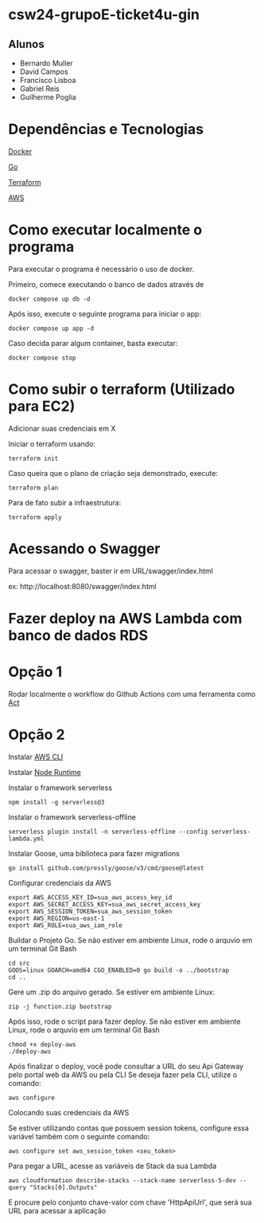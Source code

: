 # csw24-grupoE-ticket4u-gin

## Alunos 
- Bernardo Muller
- David Campos
- Francisco Lisboa
- Gabriel Reis
- Guilherme Poglia
  
# Dependências e Tecnologias
[Docker](https://www.docker.com/)

[Go](https://go.dev/)

[Terraform](https://www.terraform.io/)

[AWS](https://aws.amazon.com/)

# Como executar localmente o programa

Para executar o programa é necessário o uso de docker. 

Primeiro, comece executando o banco de dados através de 

```
docker compose up db -d
```

Após isso, execute o seguinte programa para iniciar o app:

```
docker compose up app -d
```

Caso decida parar algum container, basta executar:
```
docker compose stop
```

# Como subir o terraform (Utilizado para EC2)

Adicionar suas credenciais em X

Iniciar o terraform usando:
```
terraform init
```

Caso queira que o plano de criação seja demonstrado, execute:

```
terraform plan
```

Para de fato subir a infraestrutura:

```
terraform apply
```

# Acessando o Swagger

Para acessar o swagger, baster ir em URL/swagger/index.html 

ex: http://localhost:8080/swagger/index.html

# Fazer deploy na AWS Lambda com banco de dados RDS

# Opção 1
Rodar localmente o workflow do Github Actions com uma ferramenta como [Act](https://github.com/nektos/act)

# Opção 2

Instalar [AWS CLI](https://docs.aws.amazon.com/cli/latest/userguide/getting-started-install.html)

Instalar [Node Runtime](https://nodejs.org)

Instalar o framework serverless

```
npm install -g serverless@3
```

Instalar o framework serverless-offline

```
serverless plugin install -n serverless-offline --config serverless-lambda.yml
```
Instalar Goose, uma biblioteca para fazer migrations

```
go install github.com/pressly/goose/v3/cmd/goose@latest
```

Configurar credenciais da AWS

```
export AWS_ACCESS_KEY_ID=sua_aws_access_key_id
export AWS_SECRET_ACCESS_KEY=sua_aws_secret_access_key
export AWS_SESSION_TOKEN=sua_aws_session_token
export AWS_REGION=us-east-1
export AWS_ROLE=sua_aws_iam_role
```

Buildar o Projeto Go. Se não estiver em ambiente Linux, rode o arquvio em um terminal Git Bash

```
cd src
GOOS=linux GOARCH=amd64 CGO_ENABLED=0 go build -o ../bootstrap
cd ..
```

Gere um .zip do arquivo gerado. Se estiver em ambiente Linux:

```
zip -j function.zip bootstrap
```
Após isso, rode o script para fazer deploy. Se não estiver em ambiente Linux, rode o arquvio em um terminal Git Bash

```
chmod +x deploy-aws
./deploy-aws
```

Após finalizar o deploy, você pode consultar a URL do seu Api Gateway pelo portal web da AWS ou pela CLI
Se deseja fazer pela CLI, utilize o comando:

```
aws configure
```
Colocando suas credenciais da AWS

Se estiver utilizando contas que possuem session tokens, configure essa variável também com o seguinte comando:

```
aws configure set aws_session_token <seu_token>
```

Para pegar a URL, acesse as variáveis de Stack da sua Lambda
```
aws cloudformation describe-stacks --stack-name serverless-5-dev --query "Stacks[0].Outputs"  
```

E procure pelo conjunto chave-valor com chave 'HttpApiUrl', que será sua URL para acessar a aplicação